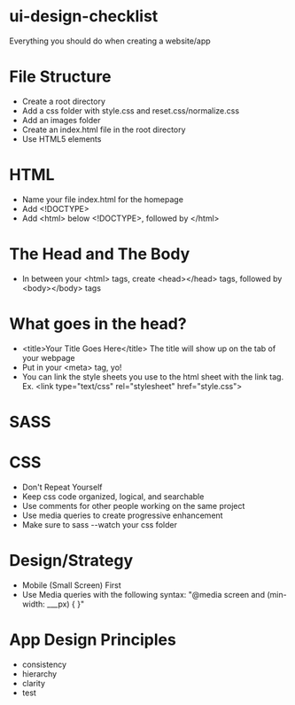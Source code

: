 # ui-design-checklist
Everything you should do when creating a website/app

# File Structure
- Create a root directory
- Add a css folder with style.css and reset.css/normalize.css
- Add an images folder
- Create an index.html file in the root directory
- Use HTML5 elements

# HTML
- Name your file index.html for the homepage
- Add <!DOCTYPE>
- Add &lt;html&gt; below <!DOCTYPE>, followed by &lt;/html&gt;

# The Head and The Body
-  In between your &lt;html&gt; tags, create &lt;head&gt;&lt;/head&gt; tags, followed by &lt;body&gt;&lt;/body&gt; tags

# What goes in the head?
- &lt;title&gt;Your Title Goes Here&lt;/title&gt; The title will show up on the tab of your webpage
- Put in your &lt;meta&gt; tag, yo!
- You can link the style sheets you use to the html sheet with the link tag. Ex. &lt;link type="text/css" rel="stylesheet" href="style.css"&gt;

# SASS

# CSS
- Don't Repeat Yourself
- Keep css code organized, logical, and searchable
- Use comments for other people working on the same project
- Use media queries to create progressive enhancement
- Make sure to sass --watch your css folder

# Design/Strategy
- Mobile (Small Screen) First
- Use Media queries with the following syntax:
  "@media screen and (min-width: ___px) {  }"

# App Design Principles
- consistency
- hierarchy
- clarity
- test
